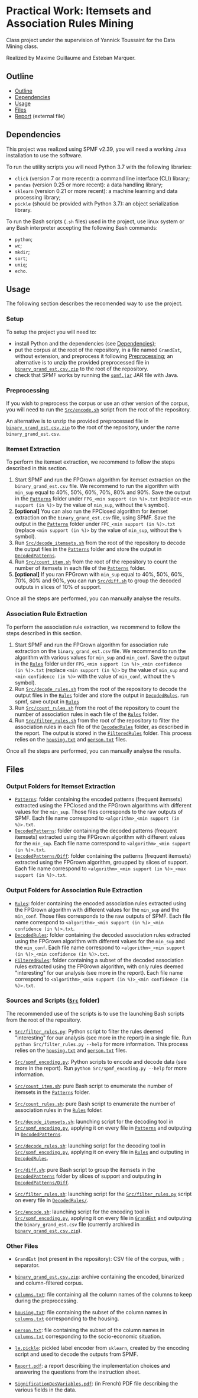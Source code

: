 # Practical Work: Itemsets and Association Rules Mining
Class project under the supervision of Yannick Toussaint for the Data Mining class.

Realized by Maxime Guillaume and Esteban Marquer.

## Outline
- [Outline](#outline)
- [Dependencies](#dependencies)
- [Usage](#usage)
- [Files](#files)
- [Report](./Report.pdf) (external file)

## Dependencies
This project was realized using SPMF v2.39, you will need a working Java installation to use the software.

To run the utility scripts you will need Python 3.7 with the following libraries:
- `click` (version 7 or more recent): a command line interface (CLI) library;
- `pandas` (version 0.25 or more recent): a data handling library;
- `sklearn` (version 0.21 or more recent): a machine learning and data processing library;
- `pickle` (should be provided with Python 3.7): an object serialization library.

To run the Bash scripts (`.sh` files) used in the project, use linux system or any Bash interpreter accepting the following Bash commands:
- `python`;
- `wc`;
- `mkdir`;
- `sort`;
- `uniq`;
- `echo`.

## Usage
The following section describes the recomended way to use the project.

### Setup
To setup the project you will need to:
- install Python and the dependencies (see [Dependencies](#dependencies));
- put the corpus at the root of the repository, in a file named `GrandEst`, without extension, and preprocess it following [Preprocessing](#preprocessing); an alternative is to unzip the provided preprocessed file in [`binary_grand_est.csv.zip`](./binary_grand_est.csv.zip) to the root of the repository.
- check that SPMF works by running the [`spmf.jar`](./spmf.jar) JAR file with Java.

### Preprocessing
If you wish to preprocess the corpus or use an other version of the corpus, you will need to run the [`Src/encode.sh`](./Src/encode.sh) script from the root of the repository.

An alternative is to unzip the provided preprocessed file in [`binary_grand_est.csv.zip`](./binary_grand_est.csv.zip) to the root of the repository, under the name `binary_grand_est.csv`.

### Itemset Extraction
To perform the itemset extraction, we recommend to follow the steps described in this section.

1. Start SPMF and run the FPGrown algorithm for itemset extraction on the `binary_grand_est.csv` file. We recommend to run the algorithm with `min_sup` equal to 40%, 50%, 60%, 70%, 80% and 90%. Save the output in the [`Patterns`](./Patterns) folder under `FPG_<min support (in %)>.txt` (replace `<min support (in %)>` by the value of `min_sup`, without the `%` symbol).
2. **[optional]** You can also run the FPClosed algorithm for itemset extraction on the `binary_grand_est.csv` file, using SPMF. Save the output in the [`Patterns`](./Patterns) folder under `FPC_<min support (in %)>.txt` (replace `<min support (in %)>` by the value of `min_sup`, without the `%` symbol).
3. Run [`Src/decode_itemsets.sh`](./Src/decode_itemsets.sh) from the root of the repository to decode the output files in the [`Patterns`](./Patterns) folder and store the output in [`DecodedPatterns`](./DecodedPatterns).
4. Run [`Src/count_item.sh`](./Src/count_item.sh) from the root of the repository to count the number of itemsets in each file of the [`Patterns`](./Patterns) folder.
5. **[optional]** If you ran FPGrown with `min_sup` equal to 40%, 50%, 60%, 70%, 80% and 90%, you can run [`Src/diff.sh`](./Src/diff.sh) to group the decoded outputs in slices of 10% of support.

Once all the steps are performed, you can manually analyse the results.

### Association Rule Extraction
To perform the association rule extraction, we recommend to follow the steps described in this section.

1. Start SPMF and run the FPGrown algorithm for association rule extraction on the `binary_grand_est.csv` file. We recommend to run the algorithm with various values for `min_sup` and `min_conf`. Save the output in the [`Rules`](./Rules) folder under `FPG_<min support (in %)>_<min confidence (in %)>.txt` (replace `<min support (in %)>` by the value of `min_sup` and `<min confidence (in %)>` with the value of `min_conf`, without the `%` symbol).
2. Run [`Src/decode_rules.sh`](./Src/decode_rules.sh) from the root of the repository to decode the output files in the [`Rules`](./Rules) folder and store the output in [`DecodedRules`](./DecodedRules).
run spmf, save output in [`Rules`](./Rules)
3. Run [`Src/count_rules.sh`](./Src/count_rules.sh) from the root of the repository to count the number of association rules in each file of the [`Rules`](./Rules) folder.
3. Run [`Src/filter_rules.sh`](./Src/filter_rules.sh) from the root of the repository to filter the association rules in each file of the [`DecodedRules`](./DecodedRules) folder, as described in the report. The output is stored in the [`FilteredRules`](./FilteredRules) folder. This process relies on the [`housing.txt`](./housing.txt) and [`person.txt`](./person.txt) files.

Once all the steps are performed, you can manually analyse the results.

## Files
### Output Folders for Itemset Extraction
- [`Patterns`](./Patterns): folder containing the encoded patterns (frequent itemsets) extracted using the FPClosed and the FPGrown algorithms with different values for the `min_sup`. Those files corresponds to the raw outputs of SPMF. Each file name correspond to `<algorithm>_<min support (in %)>.txt`.
- [`DecodedPatterns`](./DecodedPatterns): folder containing the decoded patterns (frequent itemsets) extracted using the FPGrown algorithm with different values for the `min_sup`. Each file name correspond to `<algorithm>_<min support (in %)>.txt`.
- [`DecodedPatterns/Diff`](./DecodedPatterns/Diff): folder containing the patterns (frequent itemsets) extracted using the FPGrown algorithm, groupped by slices of support. Each file name correspond to `<algorithm>_<min support (in %)>_<max support (in %)>.txt`.

### Output Folders for Association Rule Extraction
- [`Rules`](./Rules): folder containing the encoded association rules extracted using the FPGrown algorithm with different values for the `min_sup` and the `min_conf`. Those files corresponds to the raw outputs of SPMF. Each file name correspond to `<algorithm>_<min support (in %)>_<min confidence (in %)>.txt`.
- [`DecodedRules`](./DecodedRules): folder containing the decoded association rules extracted using the FPGrown algorithm with different values for the `min_sup` and the `min_conf`. Each file name correspond to `<algorithm>_<min support (in %)>_<min confidence (in %)>.txt`.
- [`FilteredRules`](./FilteredRules): folder containing a subset of the decoded association rules extracted using the FPGrown algorithm, with only rules deemed "interesting" for our analysis (see more in the report). Each file name correspond to `<algorithm>_<min support (in %)>_<min confidence (in %)>.txt`.

### Sources and Scripts ([`Src`](./Src) folder)
The recommended use of the scripts is to use the launching Bash scripts from the root of the repository.

- [`Src/filter_rules.py`](./Src/filter_rules.py): Python script to filter the rules deemed "interesting" for our analysis (see more in the report) in a single file. Run `python Src/filter_rules.py --help` for more information. This process relies on the [`housing.txt`](./housing.txt) and [`person.txt`](./person.txt) files.
- [`Src/spmf_encoding.py`](./Src/spmf_encoding.py): Python scripts to encode and decode data (see more in the report). Run `python Src/spmf_encoding.py --help` for more information.


- [`Src/count_item.sh`](./Src/count_item.sh): pure Bash script to enumerate the number of itemsets in the [`Patterns`](./Patterns) folder.
- [`Src/count_rules.sh`](./Src/count_rules.sh): pure Bash script to enumerate the number of association rules in the [`Rules`](./Rules) folder.

- [`Src/decode_itemsets.sh`](./Src/decode_itemsets.sh): launching script for the decoding tool in [`Src/spmf_encoding.py`](./Src/filter_rules.py), applying it on every file in [`Patterns`](./Patterns) and outputing in [`DecodedPatterns`](./DecodedPatterns).
- [`Src/decode_rules.sh`](./Src/decode_rules.sh): launching script for the decoding tool in [`Src/spmf_encoding.py`](./Src/filter_rules.py), applying it on every file in [`Rules`](./Rules) and outputing in [`DecodedRules`](./DecodedRules).

- [`Src/diff.sh`](./Src/diff.sh): pure Bash script to group the itemsets in the [`DecodedPatterns`](./DecodedPatterns) folder by slices of support and outputing in [`DecodedPatterns/Diff`](./DecodedPatterns/Diff).

- [`Src/filter_rules.sh`](./Src/filter_rules.sh): launching script for the [`Src/filter_rules.py`](./Src/filter_rules.py) script on every file in [`DecodedRules/`](./DecodedRules).

- [`Src/encode.sh`](./Src/encode.sh): launching script for the encoding tool in [`Src/spmf_encoding.py`](./Src/filter_rules.py), applying it on every file in [`GrandEst`](./GrandEst) and outputing the `binary_grand_est.csv` file (currently archived in [`binary_grand_est.csv.zip`](./binary_grand_est.csv.zip)).

### Other Files

- `GrandEst` (not present in the repository): CSV file of the corpus, with `;` separator.

- [`binary_grand_est.csv.zip`](./binary_grand_est.csv.zip): archive containing the encoded, binarized and column-filtered corpus.

- [`columns.txt`](./columns.txt): file containing all the column names of the columns to keep during the preprocessing.
- [`housing.txt`](./housing.txt): file containing the subset of the column names in [`columns.txt`](./columns.txt) corresponding to the housing.
- [`person.txt`](./person.txt): file containing the subset of the column names in [`columns.txt`](./columns.txt) corresponding to the socio-economic situation.

- [`le.pickle`](./le.pickle): pickled label encoder from `sklearn`, created by the encoding script and used to decode the outputs from SPMF.

- [`Report.pdf`](./Report.pdf): a report describing the implementation choices and answering the questions from the instruction sheet.
- [`SignificationDesVariables.pdf`](./SignificationDesVariables.pdf): (in French) PDF file describing the various fields in the data.